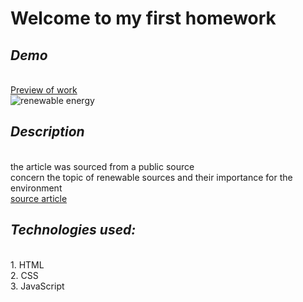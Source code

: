 # Welcome to my first homework
## *Demo*
<br><a rel="noreferrer noopener" target="_blank" href="https://parvinaodinaeva.github.io/homepage_2/" title="Źródło">Preview of work</a>
<br>![renewable energy](https://i.postimg.cc/Dzm9jFK1/download.jpg)
## *Description*
<br>the article was sourced from a public source
<br>concern the topic of renewable sources and their importance for the environment
<br><a rel="noreferrer noopener" target="_blank" href="https://www.money.pl/gospodarka/energia-ze-slonca-przez-cala-dobe-naukowcy-przesuneli-granice-wydajnosci-6827498727762464a.html" title="Źródło">source article</a>
## *Technologies used:*
<br>1. HTML
<br>2. CSS
<br>3. JavaScript
